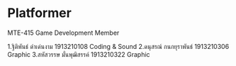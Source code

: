# Platformer
MTE-415 Game Development Member

1.ฐิติพันธ์ ดำเด่นงาม 1913210108 Coding & Sound
2.ดนุสรณ์ กนกยุราพันธ์ 1913210306 Graphic
3.สหัสวรรษ มั่นพุฒิสรรค์ 1913210322 Graphic
